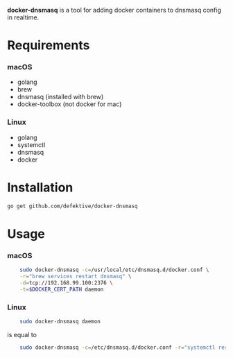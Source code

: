 **docker-dnsmasq** is a tool for adding docker containers to dnsmasq config in realtime.

# Requirements

### macOS

* golang
* brew
* dnsmasq (installed with brew)
* docker-toolbox (not docker for mac)

### Linux

* golang
* systemctl
* dnsmasq
* docker

# Installation

```bash
go get github.com/defektive/docker-dnsmasq
```
# Usage

### macOS

```bash
    sudo docker-dnsmasq -c=/usr/local/etc/dnsmasq.d/docker.conf \
    -r="brew services restart dnsmasq" \
    -d=tcp://192.168.99.100:2376 \
    -t=$DOCKER_CERT_PATH daemon
```

### Linux

```bash
    sudo docker-dnsmasq daemon
```
is equal to

```bash
    sudo docker-dnsmasq -c=/etc/dnsmasq.d/docker.conf -r="systemctl restart dnsmasq" daemon
```
